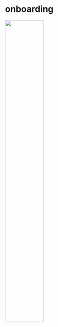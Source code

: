 # onboarding

<img src="https://res.cloudinary.com/dxiw0dtev/image/upload/f_auto,q_auto/tzo2b08yvugfmy2rtiik" width="50%"/>